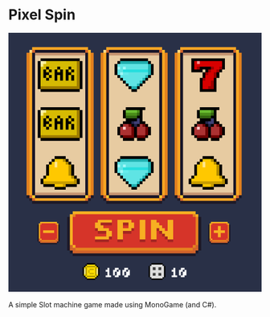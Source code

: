 # Pixel Spin

![PixelSpin](docs/pixelspin.png)

A simple Slot machine game made using MonoGame (and C#).
